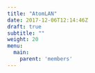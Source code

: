```yaml
---
title: "AtomLAN"
date: 2017-12-06T12:14:46Z
draft: true
subtitle: ""
weight: 20
menu:
  main:
    parent: 'members'
---
```


